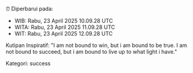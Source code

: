 ⏰ Diperbarui pada:
- WIB: Rabu, 23 April 2025 10.09.28 UTC
- WITA: Rabu, 23 April 2025 11.09.28 UTC
- WIT: Rabu, 23 April 2025 12.09.28 UTC

Kutipan Inspiratif:
"I am not bound to win, but i am bound to be true. I am not bound to succeed, but i am bound to live up to what light i have."


Kategori: success

